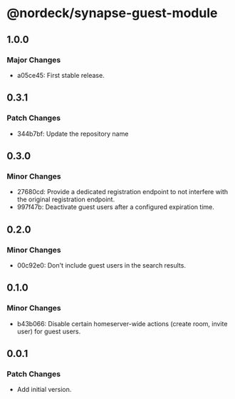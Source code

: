 # @nordeck/synapse-guest-module

## 1.0.0

### Major Changes

- a05ce45: First stable release.

## 0.3.1

### Patch Changes

- 344b7bf: Update the repository name

## 0.3.0

### Minor Changes

- 27680cd: Provide a dedicated registration endpoint to not interfere with the original
  registration endpoint.
- 997f47b: Deactivate guest users after a configured expiration time.

## 0.2.0

### Minor Changes

- 00c92e0: Don't include guest users in the search results.

## 0.1.0

### Minor Changes

- b43b066: Disable certain homeserver-wide actions (create room, invite user) for guest users.

## 0.0.1

### Patch Changes

- Add initial version.
